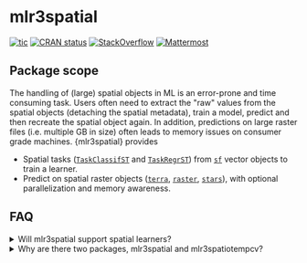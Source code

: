 # mlr3spatial

<!-- badges: start -->

[![tic](https://github.com/mlr-org/mlr3spatial/workflows/tic/badge.svg?branch=main)](https://github.com/mlr-org/mlr3spatial/actions)
[![CRAN status](https://www.r-pkg.org/badges/version/mlr3spatial)](https://CRAN.R-project.org/package=mlr3spatial)
[![StackOverflow](https://img.shields.io/badge/stackoverflow-mlr3-orange.svg)](https://stackoverflow.com/questions/tagged/mlr3)
[![Mattermost](https://img.shields.io/badge/chat-mattermost-orange.svg)](https://lmmisld-lmu-stats-slds.srv.mwn.de/mlr_invite/)
<!-- badges: end -->

## Package scope

The handling of (large) spatial objects in ML is an error-prone and time consuming task.
Users often need to extract the "raw" values from the spatial objects (detaching the spatial metadata), train a model, predict and then recreate the spatial object again.
In addition, predictions on large raster files (i.e. multiple GB in size) often leads to memory issues on consumer grade machines.
{mlr3spatial} provides

- Spatial tasks ([`TaskClassifST`](https://mlr3spatial.mlr-org.com/dev/reference/TaskClassifST.html) and [`TaskRegrST`](https://mlr3spatial.mlr-org.com/dev/reference/TaskRegrST.html)) from [`sf`](https://CRAN.R-project.org/package=sf) vector objects to train a learner.
- Predict on spatial raster objects ([`terra`](https://CRAN.R-project.org/package=terra), [`raster`](https://CRAN.R-project.org/package=raster), [`stars`](https://CRAN.R-project.org/package=stars)), with optional parallelization and memory awareness.

## FAQ

<details>
  <summary>Will mlr3spatial support spatial learners?</summary>
  <br>
 Eventually. It is not yet clear whether these would live in mlr3extralearners or in {mlr3spatial}.
 So far there are none yet.
</details>

<details>
  <summary>Why are there two packages, mlr3spatial and mlr3spatiotempcv?</summary>
  <br>
  mlr3spatiotempcv is solely devoted to resampling techniques.
  There are quite a few and keeping packages small is one of the development philosophies of the mlr3 framework.
  Also back in the days when mlr3spatiotempcv was developed it was not yet clear how we want to structure additional spatial components such as prediction support for spatial classes and so on.
</details>
